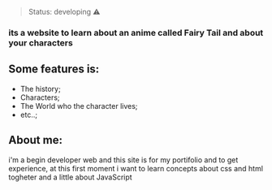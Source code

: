 > Status: developing ⚠️

### its a website to learn about an anime called Fairy Tail and about your characters

## Some features is:

+ The history;
+ Characters;
+ The World who the character lives;
+ etc..;

## About me:

i'm a begin developer web and this site is for my portifolio and to get experience, at this first moment i want to learn
concepts about css and html togheter and a little about JavaScript
